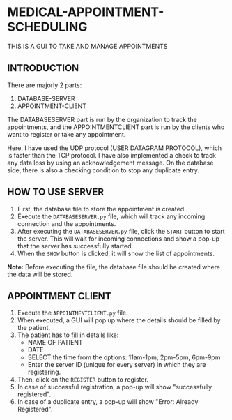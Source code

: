 # MEDICAL-APPOINTMENT-SCHEDULING

THIS IS A GUI TO TAKE AND MANAGE APPOINTMENTS

## INTRODUCTION

There are majorly 2 parts: 
1. DATABASE-SERVER
2. APPOINTMENT-CLIENT

The DATABASESERVER part is run by the organization to track the appointments, and the APPOINTMENTCLIENT part is run by the clients who want to register or take any appointment.

Here, I have used the UDP protocol (USER DATAGRAM PROTOCOL), which is faster than the TCP protocol. I have also implemented a check to track any data loss by using an acknowledgement message. On the database side, there is also a checking condition to stop any duplicate entry.

## HOW TO USE SERVER

1. First, the database file to store the appointment is created.
2. Execute the `DATABASESERVER.py` file, which will track any incoming connection and the appointments.
3. After executing the `DATABASESERVER.py` file, click the `START` button to start the server. This will wait for incoming connections and show a pop-up that the server has successfully started.
4. When the `SHOW` button is clicked, it will show the list of appointments.

**Note:** Before executing the file, the database file should be created where the data will be stored.

## APPOINTMENT CLIENT

1. Execute the `APPOINTMENTCLIENT.py` file.
2. When executed, a GUI will pop up where the details should be filled by the patient.
3. The patient has to fill in details like:
    - NAME OF PATIENT
    - DATE
    - SELECT the time from the options: 11am-1pm, 2pm-5pm, 6pm-9pm
    - Enter the server ID (unique for every server) in which they are registering.
4. Then, click on the `REGISTER` button to register.
5. In case of successful registration, a pop-up will show "successfully registered".
6. In case of a duplicate entry, a pop-up will show "Error: Already Registered".
